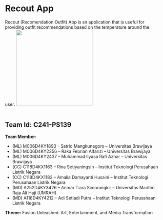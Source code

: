 # Recout App

Recout (Recomendation Outfit) App is an application that is useful for providing outfit recommendations based on the temperature around the user.
<img src="https://github.com/C241-PS139/Recout-ML/blob/main/image/Logo%20Recout.jpg?raw=true" width="250" height="250"><br /><br />
## Team Id: C241-PS139



**Team Member:**
- (ML) M006D4KY1893 – Satrio Mangkunegoro – Universitas Brawijaya
- (ML) M006D4KY2356 – Raka Febrian Alfarizi – Universitas Brawijaya
- (ML) M006D4KY2437 – Muhammad Ilyasa Rafi Azhar – Universitas Brawijaya
- (CC) C118D4KX1163 – Rina Setiyaningsih – Institut Teknologi Perusahaan Listrik Negara
- (CC)  C118D4KX1182 – Amalia Damayanti Husaini  – Institut Teknologi Perusahaan Listrik Negara
- (MD) A252D4KY3426 – Anmar Tiara Simorangkir – Universitas Maritim Raja Ali Haji (UMRAH)
- (MD) A118D4KY4212 – Adi Setiadi Putra – Institut Teknologi Perusahaan Listrik Negara

**Theme:** 
Fusion Unleashed: Art, Entertainment, and Media Transformation
